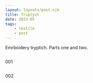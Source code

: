 ```yaml
---
layout: layouts/post.njk
title: Triptych
date: 2023-05
tags: 
    - textile
    - post
---
```



<p class="text">
Emrboidery tryptich. Parts one and two.
</p>

<div class="grid-container">
    <div class="grid-item">
        <img src="{{ '/assets/styles/img/triptych-1.jpg' | url }}" alt=""/>
        <p>001</p>
    </div>
    <div class="grid-item">
        <img src="{{ '/assets/styles/img/triptych-2.jpg' | url }}" alt=""/>
        <p>002</p>
    </div> 
</div>
